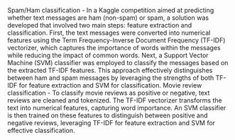 Spam/Ham classification -  In a Kaggle competition aimed at predicting whether text messages are ham (non-spam) or spam, a solution was developed that involved two main steps: feature extraction and classification. First, the text messages were converted into numerical features using the Term Frequency-Inverse Document Frequency (TF-IDF) vectorizer, which captures the importance of words within the messages while reducing the impact of common words. Next, a Support Vector Machine (SVM) classifier was employed to classify the messages based on the extracted TF-IDF features. This approach effectively distinguishes between ham and spam messages by leveraging the strengths of both TF-IDF for feature extraction and SVM for classification.
Movie review classification - To classify movie reviews as positive or negative, text reviews are cleaned and tokenized. The TF-IDF vectorizer transforms the text into numerical features, capturing word importance. An SVM classifier is then trained on these features to distinguish between positive and negative reviews, leveraging TF-IDF for feature extraction and SVM for effective classification.
